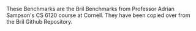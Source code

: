 These Benchmarks are the Bril Benchmarks from Professor Adrian Sampson's CS 6120 
course at Cornell. They have been copied over from the Bril Github Repository.